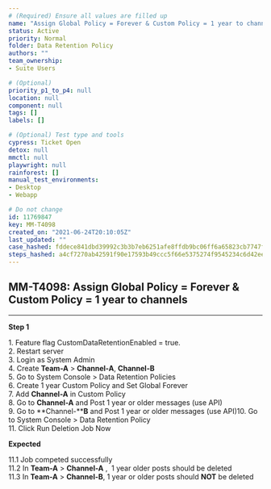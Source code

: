 ```yaml
---
# (Required) Ensure all values are filled up
name: "Assign Global Policy = Forever & Custom Policy = 1 year to channels"
status: Active
priority: Normal
folder: Data Retention Policy
authors: ""
team_ownership: 
- Suite Users

# (Optional)
priority_p1_to_p4: null
location: null
component: null
tags: []
labels: []

# (Optional) Test type and tools
cypress: Ticket Open
detox: null
mmctl: null
playwright: null
rainforest: []
manual_test_environments: 
- Desktop
- Webapp

# Do not change
id: 11769847
key: MM-T4098
created_on: "2021-06-24T20:10:05Z"
last_updated: ""
case_hashed: fddece841dbd39992c3b3b7eb6251afe8ffdb9bc06ff6a65823cb7747f1843b40a5929ed669d47b94f7c3571f45d0a63
steps_hashed: a4cf7270ab42591f90e17593b49ccc5f66e5375274f9545234c6d42ee278de84a2a387d2b662d9e69a8d7cfe7dec9a6d
---
```


<!-- (Auto-generated) Based on frontmatter's "key" and "name" -->

## MM-T4098: Assign Global Policy = Forever & Custom Policy = 1 year to channels

---

**Step 1**

1\. Feature flag CustomDataRetentionEnabled = true.\
2\. Restart server\
3\. Login as System Admin\
4\. Create **Team-A** > **Channel-A**, **Channel-B**\
5\. Go to System Console > Data Retention Policies\
6\. Create 1 year Custom Policy and Set Global Forever\
7\. Add **Channel-A** in Custom Policy\
8\. Go to **Channel-A** and Post 1 year or older messages (use API)\
9\. Go to \*\*Channel-\*\***B** and Post 1 year or older messages (use API)10. Go to System Console > Data Retention Policy\
11\. Click Run Deletion Job Now

**Expected**

11.1 Job competed successfully\
11.2 In **Team-A** > **Channel-A** ,  1 year older posts should be deleted\
11.3 In **Team-A** > **Channel-B**, 1 year or older posts should **NOT** be deleted

